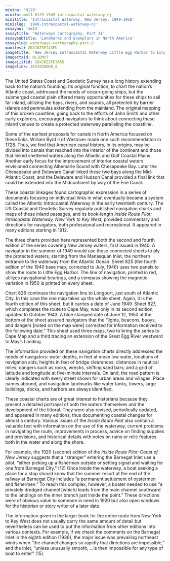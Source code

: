 ```yaml
---
minino: '0129'
minifn: mm13-0129-1949-intracoastal-waterway-nj
minititle: 'Intracoastal Waterway, New Jersey, 1949-1950'
minislug: '1949-intracoastal-waterway-nj'
essayno: 'mm13'
essaytitle: 'Waterways Cartography, Part II'
essaysubtitle: 'Landmarks and Exemplars in North America'
essayslug: waterways-cartography-part-2
manifest: 2KXJ8ZSF243FU
imagetitle: 'New Jersey Intracoastal Waterway Little Egg Harbor to Longport'
imagectxid: NL1UMV7
imageiiifid: 2KXJ8ZSFE7A5S
imagelink: 2KXJ8ZWQKB_8
---
```


The United States Coast and Geodetic Survey has a long history extending back to the nation’s founding. Its original function, to chart the nation’s Atlantic coast, addressed the needs of ocean-going ships, but the submerged coastal plain offered many opportunities for these ships to sail far inland, utilizing the bays, rivers, and sounds, all protected by barrier islands and peninsulas extending from the mainland. The original mapping of this broken coastline, going back to the efforts of John Smith and other early explorers, encouraged navigators to think about connecting these inland venues to create a protected waterway paralleling the coastline.

Some of the earliest proposals for canals in North America focused on these links. William Byrd II of Westover made one such recommendation in 1728. Thus, we find that American canal history, in its origins, may be divided into canals that reached into the interior of the continent and those that linked sheltered waters along the Atlantic and Gulf Coastal Plains. Another early focus for the improvement of interior coastal waters envisioned connecting Albemarle Sound with Chesapeake Bay. Later the Chesapeake and Delaware Canal linked these two bays along the Mid-Atlantic Coast, and the Delaware and Hudson Canal provided a final link that could be extended into the Midcontinent by way of the Erie Canal.

These coastal linkages found cartographic expression in a series of documents focusing on individual links in what eventually became a system called the Atlantic Intracoastal Waterway in the early twentieth century. The US Coastal and Geodetic Survey regularly published navigation charts and maps of these inland passages, and its book-length _Inside Route Pilot: Intracoastal Waterway, New York to Key West,_ provided commentary and directions for navigators, both professional and recreational. It appeared in many editions starting in 1912.

The three charts provided here represented both the second and fourth edition of the series covering New Jersey waters, first issued in 1940. A navigator in the summer of 1949 would use these connected sheets to ply the protected waters, starting from the Manasquan Inlet, the northern entrance to the waterway from the Atlantic Ocean. Sheet 825 (the fourth edition of the 1940 base map, corrected to July, 1946) uses two panels to show the route to Little Egg Harbor. The line of navigation, printed in red, utilizes navigational bearings, and a compass showing the magnetic variation in 1950 is printed on every sheet.

Chart 826 continues the navigation line to Longport, just south of Atlantic City. In this case the one map takes up the whole sheet. Again, it is the fourth edition of this sheet, but it carries a date of June 1949. Sheet 827, which completes the route to Cape May, was only in its second edition, updated to October 1943. A blue stamped date of June 12, 1950 at the bottom of the sheet assured navigators that the “lights, beacons, buoys, and dangers \[noted on the map were\] corrected for information received to the following date.” This sheet used three maps, two to bring the series to Cape Map and a third tracing an extension of the Great Egg River westward to May’s Landing.

The information provided on these navigation charts directly addressed the needs of navigators: water depths, in feet at mean low water, locations of navigation aids; heights in feet of bridge clearances; distances in nautical miles; dangers such as rocks, wrecks, shifting sand bars; and a grid of latitude and longitude at five-minute intervals. On land, the road pattern is clearly indicated with every street shown for urban areas and villages. Place names abound, and navigation landmarks like water tanks, towers, large buildings, docks, and harbors are always identified.

These coastal charts are of great interest to historians because they present a detailed portrayal of both the waters themselves and the development of the littoral. They were also revised, periodically updated, and appeared in many editions, thus documenting coastal changes for almost a century. Various issues of the _Inside Route Pilot_ also contain a valuable text with information on the use of the waterway, current problems in navigating the route, improvements in process, advice on finding supplies and provisions, and historical details with notes on ruins or relic features both in the water and along the shore.

For example, the 1920 (second) edition of the _Inside Route Pilot: Coast of New Jersey_ suggests that a “stranger” entering the Barnegat Inlet use a pilot, “either picking up a fisherman outside or setting signal and waiting for one from Barnegat City.” (12) Once inside the waterway, a boat seeking a place for a stop should know that the summer resort at the end of the railway at Barnegat City includes “a permanent settlement of oystermen and fishermen.” To reach this complex, however, a boater needed to use “a privately dredged channel \[which\] leads from the main channel southward to the landings on the inner branch just inside the point.” These directions were of obvious value to someone in need in 1920 but also open windows for the historian or story writer of a later date.

The information given in the larger book for the entire route from New York to Key West does not usually carry the same amount of detail but nevertheless can be used to put the information from other editions into various contexts. For example, if we check the comments on the Barnegat Inlet in the eighth edition (1936), the major issue was prevailing northeast winds when “the channel changes so rapidly that directions are impossible,” and the inlet, “unless unusually smooth, …is then impossible for any type of boat to enter” (15).

